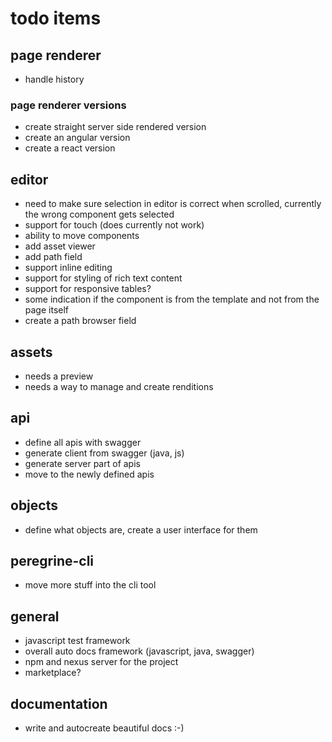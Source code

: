 # todo items

## page renderer

- handle history

### page renderer versions

- create straight server side rendered version
- create an angular version
- create a react version

## editor

- need to make sure selection in editor is correct when scrolled, currently the wrong
component gets selected
- support for touch (does currently not work)
- ability to move components
- add asset viewer
- add path field
- support inline editing
- support for styling of rich text content
- support for responsive tables? 
- some indication if the component is from the template and not from the page itself
- create a path browser field

## assets

- needs a preview
- needs a way to manage and create renditions

## api 

- define all apis with swagger
- generate client from swagger (java, js) 
- generate server part of apis
- move to the newly defined apis

## objects

- define what objects are, create a user interface for them

## peregrine-cli

- move more stuff into the cli tool

## general 

- javascript test framework
- overall auto docs framework (javascript, java, swagger)
- npm and nexus server for the project
- marketplace? 

## documentation

- write and autocreate beautiful docs :-)
 